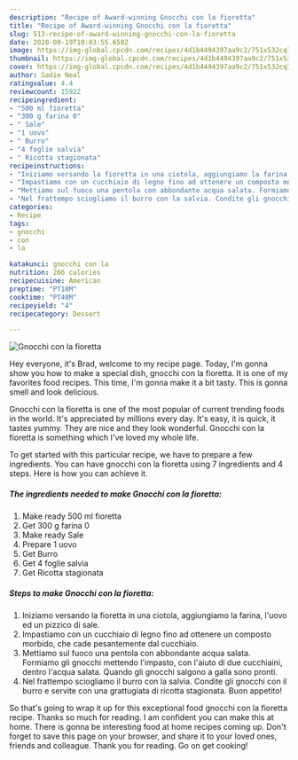 ```yaml
---
description: "Recipe of Award-winning Gnocchi con la fioretta"
title: "Recipe of Award-winning Gnocchi con la fioretta"
slug: 513-recipe-of-award-winning-gnocchi-con-la-fioretta
date: 2020-09-19T10:03:55.658Z
image: https://img-global.cpcdn.com/recipes/4d1b4494397aa9c2/751x532cq70/gnocchi-con-la-fioretta-recipe-main-photo.jpg
thumbnail: https://img-global.cpcdn.com/recipes/4d1b4494397aa9c2/751x532cq70/gnocchi-con-la-fioretta-recipe-main-photo.jpg
cover: https://img-global.cpcdn.com/recipes/4d1b4494397aa9c2/751x532cq70/gnocchi-con-la-fioretta-recipe-main-photo.jpg
author: Sadie Neal
ratingvalue: 4.4
reviewcount: 15922
recipeingredient:
- "500 ml fioretta"
- "300 g farina 0"
- " Sale"
- "1 uovo"
- " Burro"
- "4 foglie salvia"
- " Ricotta stagionata"
recipeinstructions:
- "Iniziamo versando la fioretta in una ciotola, aggiungiamo la farina, l&#39;uovo ed un pizzico di sale."
- "Impastiamo con un cucchiaio di legno fino ad ottenere un composto morbido, che cade pesantemente dal cucchiaio."
- "Mettiamo sul fuoco una pentola con abbondante acqua salata. Formiamo gli gnocchi mettendo l&#39;impasto, con l&#39;aiuto di due cucchiaini, dentro l&#39;acqua salata. Quando gli gnocchi salgono a galla sono pronti."
- "Nel frattempo sciogliamo il burro con la salvia. Condite gli gnocchi con il burro e servite con una grattugiata di ricotta stagionata. Buon appetito!"
categories:
- Recipe
tags:
- gnocchi
- con
- la

katakunci: gnocchi con la 
nutrition: 266 calories
recipecuisine: American
preptime: "PT18M"
cooktime: "PT48M"
recipeyield: "4"
recipecategory: Dessert

---
```



![Gnocchi con la fioretta](https://img-global.cpcdn.com/recipes/4d1b4494397aa9c2/751x532cq70/gnocchi-con-la-fioretta-recipe-main-photo.jpg)

Hey everyone, it's Brad, welcome to my recipe page. Today, I'm gonna show you how to make a special dish, gnocchi con la fioretta. It is one of my favorites food recipes. This time, I'm gonna make it a bit tasty. This is gonna smell and look delicious.

Gnocchi con la fioretta is one of the most popular of current trending foods in the world. It's appreciated by millions every day. It's easy, it is quick, it tastes yummy. They are nice and they look wonderful. Gnocchi con la fioretta is something which I've loved my whole life.




To get started with this particular recipe, we have to prepare a few ingredients. You can have gnocchi con la fioretta using 7 ingredients and 4 steps. Here is how you can achieve it.

<!--inarticleads1-->

##### The ingredients needed to make Gnocchi con la fioretta:

1. Make ready 500 ml fioretta
1. Get 300 g farina 0
1. Make ready  Sale
1. Prepare 1 uovo
1. Get  Burro
1. Get 4 foglie salvia
1. Get  Ricotta stagionata




<!--inarticleads2-->

##### Steps to make Gnocchi con la fioretta:

1. Iniziamo versando la fioretta in una ciotola, aggiungiamo la farina, l&#39;uovo ed un pizzico di sale.
1. Impastiamo con un cucchiaio di legno fino ad ottenere un composto morbido, che cade pesantemente dal cucchiaio.
1. Mettiamo sul fuoco una pentola con abbondante acqua salata. Formiamo gli gnocchi mettendo l&#39;impasto, con l&#39;aiuto di due cucchiaini, dentro l&#39;acqua salata. Quando gli gnocchi salgono a galla sono pronti.
1. Nel frattempo sciogliamo il burro con la salvia. Condite gli gnocchi con il burro e servite con una grattugiata di ricotta stagionata. Buon appetito!




So that's going to wrap it up for this exceptional food gnocchi con la fioretta recipe. Thanks so much for reading. I am confident you can make this at home. There is gonna be interesting food at home recipes coming up. Don't forget to save this page on your browser, and share it to your loved ones, friends and colleague. Thank you for reading. Go on get cooking!

